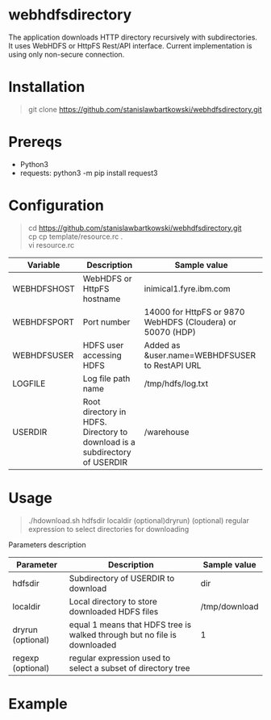 # webhdfsdirectory

The application downloads HTTP directory recursively with subdirectories. It uses WebHDFS or HttpFS Rest/API interface. Current implementation is using only non-secure connection.

# Installation 

> git clone https://github.com/stanislawbartkowski/webhdfsdirectory.git

# Prereqs

* Python3
* requests: python3 -m pip install request3

# Configuration

> cd https://github.com/stanislawbartkowski/webhdfsdirectory.git<br>
> cp cp template/resource.rc .<br>
> vi resource.rc

| Variable | Description | Sample value
| ----- | ----- | ------ |
| WEBHDFSHOST | WebHDFS or HttpFS hostname | inimical1.fyre.ibm.com
| WEBHDFSPORT | Port number | 14000 for HttpFS or 9870 WebHDFS (Cloudera) or 50070 (HDP)
| WEBHDFSUSER | HDFS user accessing HDFS | Added as &user.name=WEBHDFSUSER to RestAPI URL
| LOGFILE | Log file path name | /tmp/hdfs/log.txt
| USERDIR | Root directory in HDFS. Directory to download is a subdirectory of USERDIR | /warehouse

# Usage 

> ./hdownload.sh hdfsdir localdir (optional)dryrun) (optional) regular expression to select directories for downloading

Parameters description<br>

| Parameter | Description | Sample value |
| -------- | ---------- | ----------- |
| hdfsdir | Subdirectory of USERDIR to download  | dir
| localdir | Local directory to store downloaded HDFS files | /tmp/download
| dryrun (optional) | equal 1 means that HDFS tree is walked through but no file is downloaded | 1
| regexp (optional) | regular expression used to select a subset of directory tree

# Example





